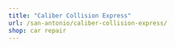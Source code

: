```yaml
---
title: "Caliber Collision Express"
url: /san-antonio/caliber-collision-express/
shop: car repair
---
```

